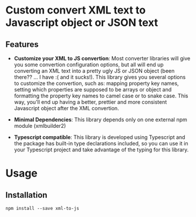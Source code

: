 # Custom convert XML text to Javascript object or JSON text

## Features
* **Customize your XML to JS convertion**:
Most converter libraries will give you some convertion configuration options, but all will end up converting an XML text into a pretty ugly JS or JSON object (been there?? ... I have :( and it sucks!).
This library gives you several options to customize the convertion, such as: mapping property key names, setting which properties are supposed to be arrays or object and formatting the property key names to camel case or to snake case.
This way, you'll end up having a better, prettier and more consistent Javascript object after the XML convertion.

* **Minimal Dependencies**:
This library depends only on one external npm module (xmlbuilder2)

* **Typescript compatible**:
This library is developed using Typescript and the package has built-in type declarations included, so you can use it in your Typescript project and take advantage of the typing for this library.

# Usage

## Installation

```
npm install --save xml-to-js
```
